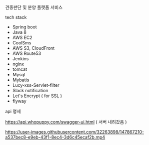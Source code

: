 견종판단 및 분양 플랫폼 서비스 

tech stack

- Spring boot
- Java 8
- AWS EC2
- CoolSms
- AWS S3, CloudFront
- AWS Route53
- Jenkins 
- nginx
- tomcat
- Mysql
- Mybatis
- Lucy-xss-Servlet-filter
- Slack notification
- Let's Encrypt ( for SSL ) 
- flyway

api 명세

https://api.whopuppy.com/swagger-ui.html ( 서버 내려갔음 ) 

https://user-images.githubusercontent.com/32263898/147867210-a537bec8-e9eb-43f1-8ec4-3d6c45ecaf2b.mp4



